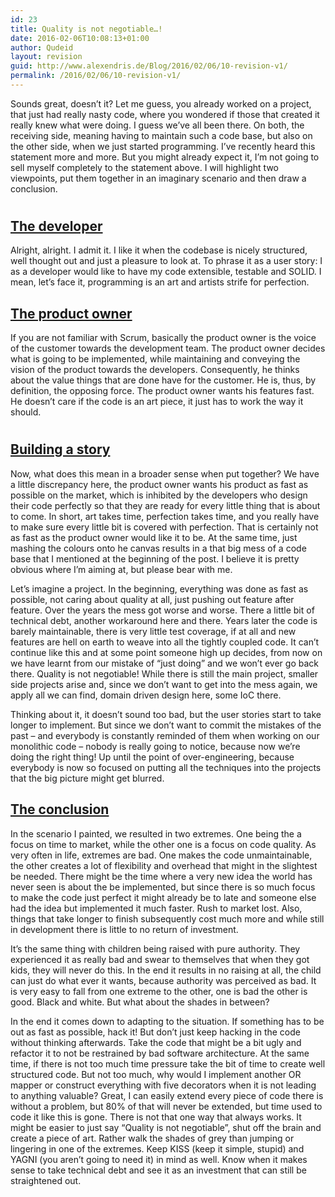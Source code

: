 ```yaml
---
id: 23
title: Quality is not negotiable…!
date: 2016-02-06T10:08:13+01:00
author: Qudeid
layout: revision
guid: http://www.alexendris.de/Blog/2016/02/06/10-revision-v1/
permalink: /2016/02/06/10-revision-v1/
---
```

Sounds great, doesn’t it? Let me guess, you already worked on a project, that just had really nasty code, where you wondered if those that created it really knew what were doing. I guess we’ve all been there. On both, the receiving side, meaning having to maintain such a code base, but also on the other side, when we just started programming. I’ve recently heard this statement more and more. But you might already expect it, I’m not going to sell myself completely to the statement above. I will highlight two viewpoints, put them together in an imaginary scenario and then draw a conclusion.

# 

## <u>The developer</u>

Alright, alright. I admit it. I like it when the codebase is nicely structured, well thought out and just a pleasure to look at. To phrase it as a user story: I as a developer would like to have my code extensible, testable and SOLID. I mean, let’s face it, programming is an art and artists strife for perfection.

## <u>The product owner</u>

If you are not familiar with Scrum, basically the product owner is the voice of the customer towards the development team. The product owner decides what is going to be implemented, while maintaining and conveying the vision of the product towards the developers. Consequently, he thinks about the value things that are done have for the customer. He is, thus, by definition, the opposing force. The product owner wants his features fast. He doesn’t care if the code is an art piece, it just has to work the way it should.

## 

# 

## <u>Building a story</u>

Now, what does this mean in a broader sense when put together? We have a little discrepancy here, the product owner wants his product as fast as possible on the market, which is inhibited by the developers who design their code perfectly so that they are ready for every little thing that is about to come. In short, art takes time, perfection takes time, and you really have to make sure every little bit is covered with perfection. That is certainly not as fast as the product owner would like it to be. At the same time, just mashing the colours onto he canvas results in a that big mess of a code base that I mentioned at the beginning of the post. I believe it is pretty obvious where I’m aiming at, but please bear with me.

Let’s imagine a project. In the beginning, everything was done as fast as possible, not caring about quality at all, just pushing out feature after feature. Over the years the mess got worse and worse. There a little bit of technical debt, another workaround here and there. Years later the code is barely maintainable, there is very little test coverage, if at all and new features are hell on earth to weave into all the tightly coupled code. It can’t continue like this and at some point someone high up decides, from now on we have learnt from our mistake of “just doing” and we won’t ever go back there. Quality is not negotiable! While there is still the main project, smaller side projects arise and, since we don’t want to get into the mess again, we apply all we can find, domain driven design here, some IoC there.

Thinking about it, it doesn’t sound too bad, but the user stories start to take longer to implement. But since we don’t want to commit the mistakes of the past – and everybody is constantly reminded of them when working on our monolithic code – nobody is really going to notice, because now we’re doing the right thing! Up until the point of over-engineering, because everybody is now so focused on putting all the techniques into the projects that the big picture might get blurred.

## <u>The conclusion</u>

In the scenario I painted, we resulted in two extremes. One being the a focus on time to market, while the other one is a focus on code quality. As very often in life, extremes are bad. One makes the code unmaintainable, the other creates a lot of flexibility and overhead that might in the slightest be needed. There might be the time where a very new idea the world has never seen is about the be implemented, but since there is so much focus to make the code just perfect it might already be to late and someone else had the idea but implemented it much faster. Rush to market lost. Also, things that take longer to finish subsequently cost much more and while still in development there is little to no return of investment.

It’s the same thing with children being raised with pure authority. They experienced it as really bad and swear to themselves that when they got kids, they will never do this. In the end it results in no raising at all, the child can just do what ever it wants, because authority was perceived as bad. It is very easy to fall from one extreme to the other, one is bad the other is good. Black and white. But what about the shades in between?

In the end it comes down to adapting to the situation. If something has to be out as fast as possible, hack it! But don’t just keep hacking in the code without thinking afterwards. Take the code that might be a bit ugly and refactor it to not be restrained by bad software architecture. At the same time, if there is not too much time pressure take the bit of time to create well structured code. But not too much, why would I implement another OR mapper or construct everything with five decorators when it is not leading to anything valuable? Great, I can easily extend every piece of code there is without a problem, but 80% of that will never be extended, but time used to code it like this is gone. There is not that one way that always works. It might be easier to just say “Quality is not negotiable”, shut off the brain and create a piece of art. Rather walk the shades of grey than jumping or lingering in one of the extremes. Keep KISS (keep it simple, stupid) and YAGNI (you aren’t going to need it) in mind as well. Know when it makes sense to take technical debt and see it as an investment that can still be straightened out.